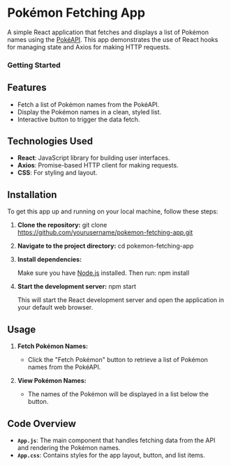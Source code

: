 # Pokémon Fetching App

A simple React application that fetches and displays a list of Pokémon names using the [PokéAPI](https://pokeapi.co). This app demonstrates the use of React hooks for managing state and Axios for making HTTP requests.
### Getting Started

## Features

- Fetch a list of Pokémon names from the PokéAPI.
- Display the Pokémon names in a clean, styled list.
- Interactive button to trigger the data fetch.

## Technologies Used

- **React**: JavaScript library for building user interfaces.
- **Axios**: Promise-based HTTP client for making requests.
- **CSS**: For styling and layout.

## Installation

To get this app up and running on your local machine, follow these steps:

1. **Clone the repository:**
   git clone https://github.com/yourusername/pokemon-fetching-app.git

2. **Navigate to the project directory:**
   cd pokemon-fetching-app

3. **Install dependencies:**

   Make sure you have [Node.js](https://nodejs.org/) installed. Then run:
   npm install

4. **Start the development server:**
   npm start

   This will start the React development server and open the application in your default web browser.

## Usage

1. **Fetch Pokémon Names:**
   - Click the "Fetch Pokémon" button to retrieve a list of Pokémon names from the PokéAPI.

2. **View Pokémon Names:**
   - The names of the Pokémon will be displayed in a list below the button.

## Code Overview

- **`App.js`**: The main component that handles fetching data from the API and rendering the Pokémon names.
- **`App.css`**: Contains styles for the app layout, button, and list items.
